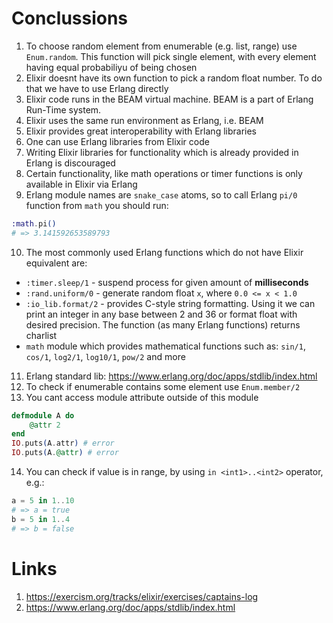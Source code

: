 # Conclussions
1. To choose random element from enumerable (e.g. list, range) use `Enum.random`. This function will pick single element, with every element having equal probabiliyu of being chosen
2. Elixir doesnt have its own function to pick a random float number. To do that we have to use Erlang directly
3. Elixir code runs in the BEAM virtual machine. BEAM is a part of Erlang Run-Time system. 
4. Elixir uses the same run environment as Erlang, i.e. BEAM
5. Elixir provides great interoperability with Erlang libraries
6. One can use Erlang libraries from Elixir code
7. Writing Elixir libraries for functionality which is already provided in Erlang is discouraged
8. Certain functionality, like math operations or timer functions is only available in Elixir via Erlang
9. Erlang module names are `snake_case` atoms, so to call Erlang `pi/0` function from `math` you should run:
```elixir
:math.pi()
# => 3.141592653589793
```  
10. The most commonly used Erlang functions which do not have Elixir equivalent are:
- `:timer.sleep/1` - suspend process for given amount of **milliseconds**
- `:rand.uniform/0` - generate random float `x`, where `0.0 <= x < 1.0`
- `:io_lib.format/2` - provides C-style string formatting. Using it we can print an integer in any base between 2 and 36 or format float with desired precision. The function (as many Erlang functions) returns charlist
- `math` module which provides mathematical functions such as: `sin/1`, `cos/1`, `log2/1`, `log10/1`, `pow/2` and more
11. Erlang standard lib: https://www.erlang.org/doc/apps/stdlib/index.html
12. To check if enumerable contains some element use `Enum.member/2`
13. You cant access module attribute outside of this module
```elixir
defmodule A do
    @attr 2
end
IO.puts(A.attr) # error
IO.puts(A.@attr) # error
```
14. You can check if value is in range, by using `in <int1>..<int2>` operator, e.g.:
```elixir
a = 5 in 1..10 
# => a = true
b = 5 in 1..4
# => b = false
```

# Links
1. https://exercism.org/tracks/elixir/exercises/captains-log
2. https://www.erlang.org/doc/apps/stdlib/index.html
